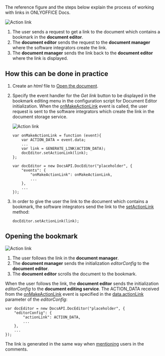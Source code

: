 The reference figure and the steps below explain the process of working with links in ONLYOFFICE Docs.

![Action link](/editor/actionLink-create.png)

1. The user sends a request to get a link to the document which contains a bookmark in the **document editor**.
2. The **document editor** sends the request to the **document manager** where the software integrators create the link.
3. The **document manager** sends the link back to the **document editor** where the link is displayed.

## How this can be done in practice

1. Create an *html* file to [Open the document](/editors/open#apply).

2. Specify the event handler for the *Get link* button to be displayed in the bookmark editing menu in the configuration script for Document Editor initialization. When the [onMakeActionLink](/editors/config/events#onMakeActionLink) event is called, the user request is sent to the software integrators which create the link in the document storage service.

   ![Action link](/editor/onMakeActionLink.png)

   ```
   var onMakeActionLink = function (event){
       var ACTION_DATA = event.data;
       ...
       var link = GENERATE_LINK(ACTION_DATA);
       docEditor.setActionLink(link);
   };

   var docEditor = new DocsAPI.DocEditor("placeholder", {
       "events": {
           "onMakeActionLink": onMakeActionLink,
           ...
       },
       ...
   });
   ```

3. In order to give the user the link to the document which contains a bookmark, the software integrators send the link to the [setActionLink](/editors/methods#setActionLink) method:

   ```
   docEditor.setActionLink(link);
   ```

## Opening the bookmark

![Action link](/editor/actionLink-open.png)

1. The user follows the link in the **document manager**.
2. The **document manager** sends the initialization *editorConfig* to the **document editor**.
3. The **document editor** scrolls the document to the bookmark.

When the user follows the link, the **document editor** sends the initialization *editorConfig* to the **document editing service**. The ACTION\_DATA received from the [onMakeActionLink](/editors/config/events#onMakeActionLink) event is specified in the [data.actionLink](/editors/config/editor#actionLink) parameter of the *editorConfig*:

```
var docEditor = new DocsAPI.DocEditor("placeholder", {
    "editorConfig": {
        "actionLink": ACTION_DATA,
        ...
    },
    ...
});
```

The link is generated in the same way when [mentioning](/editors/mentions#apply) users in the comments.
